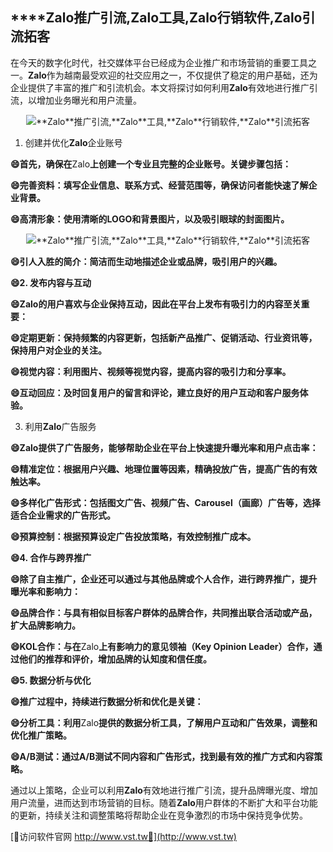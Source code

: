 ## ****Zalo**推广引流,**Zalo**工具,**Zalo**行销软件,**Zalo**引流拓客**

在今天的数字化时代，社交媒体平台已经成为企业推广和市场营销的重要工具之一。**Zalo**作为越南最受欢迎的社交应用之一，不仅提供了稳定的用户基础，还为企业提供了丰富的推广和引流机会。本文将探讨如何利用**Zalo**有效地进行推广引流，以增加业务曝光和用户流量。

 <center><img src="https://vst.tw/MP4/tuiguang/png/3.png" alt="**Zalo**推广引流,**Zalo**工具,**Zalo**行销软件,**Zalo**引流拓客"></center>

1. 创建并优化**Zalo**企业账号

**😄首先，确保在**Zalo**上创建一个专业且完整的企业账号。关键步骤包括：**

**😄完善资料：填写企业信息、联系方式、经营范围等，确保访问者能快速了解企业背景。**

**😄高清形象：使用清晰的LOGO和背景图片，以及吸引眼球的封面图片。**

 <center><img src="https://vst.tw/MP4/tuiguang/png/3.png" alt="**Zalo**推广引流,**Zalo**工具,**Zalo**行销软件,**Zalo**引流拓客"></center>

**😄引人入胜的简介：简洁而生动地描述企业或品牌，吸引用户的兴趣。**

**😄2. 发布内容与互动**

**😄**Zalo**的用户喜欢与企业保持互动，因此在平台上发布有吸引力的内容至关重要：**

**😄定期更新：保持频繁的内容更新，包括新产品推广、促销活动、行业资讯等，保持用户对企业的关注。**

**😄视觉内容：利用图片、视频等视觉内容，提高内容的吸引力和分享率。**

**😄互动回应：及时回复用户的留言和评论，建立良好的用户互动和客户服务体验。**

3. 利用**Zalo**广告服务

**😄**Zalo**提供了广告服务，能够帮助企业在平台上快速提升曝光率和用户点击率：**

**😄精准定位：根据用户兴趣、地理位置等因素，精确投放广告，提高广告的有效触达率。**

**😄多样化广告形式：包括图文广告、视频广告、Carousel（画廊）广告等，选择适合企业需求的广告形式。**

**😄预算控制：根据预算设定广告投放策略，有效控制推广成本。**

**😄4. 合作与跨界推广**

**😄除了自主推广，企业还可以通过与其他品牌或个人合作，进行跨界推广，提升曝光率和影响力：**

**😄品牌合作：与具有相似目标客户群体的品牌合作，共同推出联合活动或产品，扩大品牌影响力。**

**😄KOL合作：与在**Zalo**上有影响力的意见领袖（Key Opinion Leader）合作，通过他们的推荐和评价，增加品牌的认知度和信任度。**

**😄5. 数据分析与优化**

**😄推广过程中，持续进行数据分析和优化是关键：**

**😄分析工具：利用**Zalo**提供的数据分析工具，了解用户互动和广告效果，调整和优化推广策略。**

**😄A/B测试：通过A/B测试不同内容和广告形式，找到最有效的推广方式和内容策略。**

通过以上策略，企业可以利用**Zalo**有效地进行推广引流，提升品牌曝光度、增加用户流量，进而达到市场营销的目标。随着**Zalo**用户群体的不断扩大和平台功能的更新，持续关注和调整策略将帮助企业在竞争激烈的市场中保持竞争优势。


[👻访问软件官网 http://www.vst.tw👻](http://www.vst.tw)
